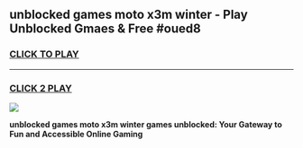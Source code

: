 
## unblocked games moto x3m winter - Play Unblocked Gmaes & Free #oued8
<h3>
<a href="https://premium.freeplayer.one?title=unblocked_games_moto_x3m_winter&ref=03M">CLICK TO PLAY</a></h3>
<hr>

<h3>
<a href="https://premium.freeplayer.one?title=unblocked_games_moto_x3m_winter&ref=03M">CLICK 2 PLAY</a>
  
</h3>

<a href="https://premium.freeplayer.one?title=unblocked_games_moto_x3m_winter&ref=03M"><img src="https://clearcache.store/games.png"></a>


**unblocked games moto x3m winter games unblocked: Your Gateway to Fun and Accessible Online Gaming**
